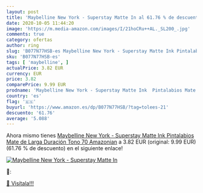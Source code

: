 ```yaml
---
layout: post
title: 'Maybelline New York - Superstay Matte In al 61.76 % de descuento'
date: 2020-10-05 11:44:20
image: 'https://m.media-amazon.com/images/I/21hoCRu++AL._SL200_.jpg'
comments: true
category: ofertas
author: ring
slug: 'B077N77HSB-es Maybelline New York - Superstay Matte Ink Pintalabios Mate...'
sku: 'B077N77HSB-es'
tags: [ 'maybelline', ]
actualPrice: 3.82 EUR
currency: EUR
price: 3.82
comparePrice: 9.99 EUR
prodname: 'Maybelline New York - Superstay Matte Ink  Pintalabios Mate de Larga Duración  Tono 70 Amazonian'
country: 'es'
flag: '🇪🇸'
buyurl: 'https://www.amazon.es/dp/B077N77HSB/?tag=tolees-21'
descuento: '61.76'
average: '5.088'
---
```


Ahora mismo tienes [Maybelline New York - Superstay Matte Ink  Pintalabios Mate de Larga Duración  Tono 70 Amazonian](https://www.amazon.es/dp/B077N77HSB/?tag=tolees-21) a 3.82 EUR (original: 9.99 EUR) (61.76 %  de descuento) en el siguiente enlace!

[![Maybelline New York - Superstay Matte In](https://m.media-amazon.com/images/I/21hoCRu++AL._SL200_.jpg)](https://www.amazon.es/dp/B077N77HSB/?tag=tolees-21)

🔎:


[🛒 Visítala!!!](https://www.amazon.es/dp/B077N77HSB/?tag=tolees-21)
